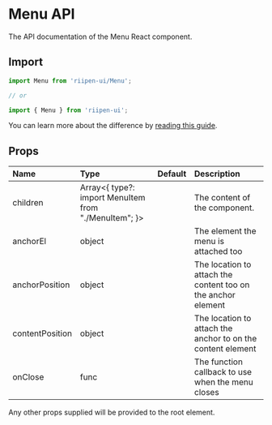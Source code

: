 <!--- This documentation is automatically generated, do not try to edit it. -->

# Menu API

<p class="description">The API documentation of the Menu React component.</p>

## Import

```js
import Menu from 'riipen-ui/Menu';

// or

import { Menu } from 'riipen-ui';
```

You can learn more about the difference by [reading this guide](/guides/bundle-size).

## Props

| Name | Type | Default | Description |
|:-----|:-----|:--------|:------------|
| <span class="prop-name">children</span> | <span class="prop-type">Array<{ type?: import MenuItem from "./MenuItem"; }></span> |  | The content of the component. |
| <span class="prop-name">anchorEl</span> | <span class="prop-type">object</span> |  | The element the menu is attached too |
| <span class="prop-name">anchorPosition</span> | <span class="prop-type">object</span> |  | The location to attach the content too on the anchor element |
| <span class="prop-name">contentPosition</span> | <span class="prop-type">object</span> |  | The location to attach the anchor to on the content element |
| <span class="prop-name">onClose</span> | <span class="prop-type">func</span> |  | The function callback to use when the menu closes |


Any other props supplied will be provided to the root element.
